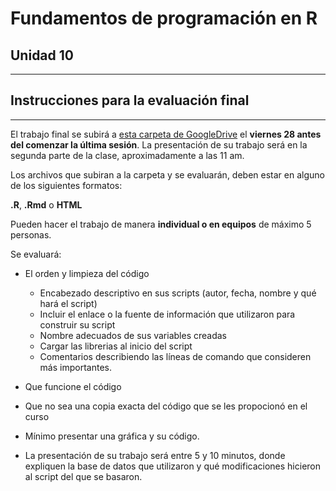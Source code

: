 # Fundamentos de programación en R

## Unidad 10

---

## Instrucciones para la evaluación final

---

El trabajo final se subirá a [esta carpeta de GoogleDrive](https://drive.google.com/drive/folders/1gh3tLnAuCXmokRhLujQRfgTR6Q0-EnTM?usp=sharing) el **viernes 28 antes del comenzar la última sesión**. La presentación de su trabajo será en la segunda parte de la clase, aproximadamente a las 11 am.

Los archivos que subiran a la carpeta y se evaluarán, deben estar en alguno de los siguientes formatos:

 **.R**, **.Rmd** o **HTML**

Pueden hacer el trabajo de manera **individual o en equipos** de máximo 5 personas.

Se evaluará:

- El orden y limpieza del código
    - Encabezado descriptivo en sus scripts (autor, fecha, nombre y qué hará el script)
    - Incluir el enlace o la fuente de información que utilizaron para construir su script
    - Nombre adecuados de sus variables creadas
    - Cargar las librerias al inicio del script
    - Comentarios describiendo las líneas de comando que consideren más importantes.

- Que funcione el código
- Que no sea una copia exacta del código que se les propocionó en el curso
- Mínimo presentar una gráfica y su código.
- La presentación de su trabajo será entre 5 y 10 minutos, donde expliquen la base de datos que utilizaron y qué modificaciones hicieron al script del que se basaron.

